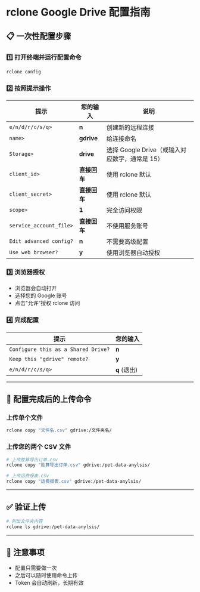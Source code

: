 # rclone Google Drive 配置指南

## 📋 一次性配置步骤

### 1️⃣ 打开终端并运行配置命令

```bash
rclone config
```

### 2️⃣ 按照提示操作

| 提示 | 您的输入 | 说明 |
|------|---------|------|
| `e/n/d/r/c/s/q>` | **n** | 创建新的远程连接 |
| `name>` | **gdrive** | 给连接命名 |
| `Storage>` | **drive** | 选择 Google Drive（或输入对应数字，通常是 15） |
| `client_id>` | **直接回车** | 使用 rclone 默认 |
| `client_secret>` | **直接回车** | 使用 rclone 默认 |
| `scope>` | **1** | 完全访问权限 |
| `service_account_file>` | **直接回车** | 不使用服务账号 |
| `Edit advanced config?` | **n** | 不需要高级配置 |
| `Use web browser?` | **y** | 使用浏览器自动授权 |

### 3️⃣ 浏览器授权

- 浏览器会自动打开
- 选择您的 Google 账号
- 点击"允许"授权 rclone 访问

### 4️⃣ 完成配置

| 提示 | 您的输入 |
|------|---------|
| `Configure this as a Shared Drive?` | **n** |
| `Keep this "gdrive" remote?` | **y** |
| `e/n/d/r/c/s/q>` | **q** (退出) |

---

## 🚀 配置完成后的上传命令

### 上传单个文件
```bash
rclone copy "文件名.csv" gdrive:/文件夹名/
```

### 上传您的两个 CSV 文件
```bash
# 上传胜算导出订单.csv
rclone copy "胜算导出订单.csv" gdrive:/pet-data-anylsis/

# 上传运费报表.csv  
rclone copy "运费报表.csv" gdrive:/pet-data-anylsis/
```

---

## ✅ 验证上传
```bash
# 列出文件夹内容
rclone ls gdrive:/pet-data-anylsis/
```

---

## 📝 注意事项

- 配置只需要做一次
- 之后可以随时使用命令上传
- Token 会自动刷新，长期有效

